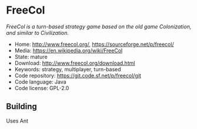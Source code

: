 # FreeCol

_FreeCol is a turn-based strategy game based on the old game Colonization, and similar to Civilization._

- Home: http://www.freecol.org/, https://sourceforge.net/p/freecol/
- Media: https://en.wikipedia.org/wiki/FreeCol
- State: mature
- Download: http://www.freecol.org/download.html
- Keywords: strategy, multiplayer, turn-based
- Code repository: https://git.code.sf.net/p/freecol/git
- Code language: Java
- Code license: GPL-2.0

## Building

Uses Ant

